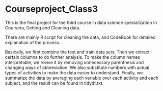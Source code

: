 # Courseproject_Class3

This is the final project for the third course in data science specialization in Coursera, Getting and Cleaning data.

There are mainly R script for cleaning the data, and CodeBook for detailed explanation of the process. 

Basically, we first combine the test and train data sets. Then we extract certain columns to do further analysis. To make the column names interpretable, we revise it by removing unnecessary parenthesis and changing ways of abbreviation. We also substitute numbers with actual types of activities to make the data easier to understand. Finally, we summarize the data by averaging each variable over each activity and each subject, and the result can be found in tidydt.txt.